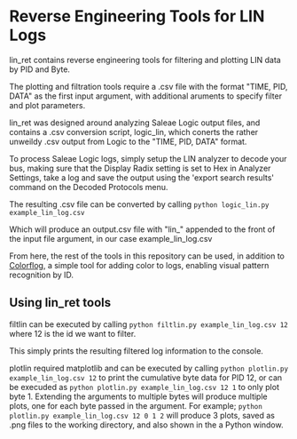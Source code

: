 # Reverse Engineering Tools for LIN Logs 

lin_ret contains reverse engineering tools for filtering and plotting LIN data by PID and Byte. 

The plotting and filtration tools require a .csv file with the format "TIME, PID, DATA" as the first 
input argument, with additional aruments to specify filter and plot parameters. 

lin_ret was designed around analyzing Saleae Logic output files, and contains a .csv conversion script, 
logic_lin, which conerts the rather unweildy .csv output from Logic to the "TIME, PID, DATA" format. 

To process Saleae Logic logs, simply setup the LIN analyzer to decode your bus, making sure that the Display Radix setting is set to Hex in Analyzer Settings, take a log and save the output using the 'export search results' command on the Decoded Protocols menu. 

The resulting .csv file can be converted by calling ```python logic_lin.py example_lin_log.csv ```

Which will produce an output.csv file with "lin_" appended to the front of the input file argument, in our case example_lin_log.csv

From here, the rest of the tools in this repository can be used, in addition to [Colorflog](https://github.com/maxpfeif/colorflog), a simple tool for adding color to logs, enabling visual pattern recognition by ID. 

## Using lin_ret tools 

filtlin can be executed by calling ```python filtlin.py example_lin_log.csv 12``` where 12 is the id we want to filter. 

This simply prints the resulting filtered log information to the console. 

plotlin required matplotlib and can be executed by calling ```python plotlin.py example_lin_log.csv 12``` to print the cumulative 
byte data for PID 12, or can be execuded as ```python plotlin.py example_lin_log.csv 12 1``` to only plot byte 1. Extending the arguments 
to multiple bytes will produce multiple plots, one for each byte passed in the argument. For example; ```python plotlin.py example_lin_log.csv 12 0 1 2``` will produce 3 plots, saved as .png files to the working directory, and also shown in the a Python window.

